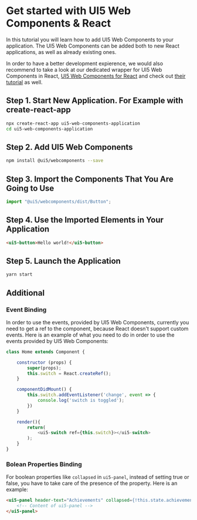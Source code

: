 <!--
SPDX-FileCopyrightText: SAP SE <https://sap.com>

SPDX-License-Identifier: Apache-2.0
-->

# Get started with UI5 Web Components & React

In this tutorial you will learn how to add UI5 Web Components to your application. The UI5 Web Components can be added both to new React applications, as well as already existing ones.

In order to have a better development expierence, we would also recommend to take a look at our dedicated wrapper for UI5 Web Components in React, [UI5 Web Components for React](https://github.com/SAP/ui5-webcomponents-react) and check out [their tutorial](https://developers.sap.com/mission.react-spa.html) as well.

## Step 1. Start New Application. For Example with create-react-app

```bash
npx create-react-app ui5-web-components-application
cd ui5-web-components-application
```

## Step 2. Add UI5 Web Components

```bash
npm install @ui5/webcomponents --save
```

## Step 3. Import the Components That You Are Going to Use

```js
import "@ui5/webcomponents/dist/Button";
```

## Step 4. Use the Imported Elements in Your Application

```html
<ui5-button>Hello world!</ui5-button>
```

## Step 5. Launch the Application

```bash
yarn start
```

## Additional

### Event Binding

In order to use the events, provided by UI5 Web Components, currently you need to get a ref to the component, because React doesn't support custom events. Here is an example of what you need to do in order to use the events provided by UI5 Web Components:

```js
class Home extends Component {

    constructor (props) {
        super(props);
        this.switch = React.createRef();
    }

    componentDidMount() {
        this.switch.addEventListener('change', event => {
            console.log('switch is toggled');
        })
    }

    render(){
        return(
            <ui5-switch ref={this.switch}></ui5-switch>
        );
    }
}
```

### Bolean Properties Binding

For boolean properties like ```collapsed```  in ```ui5-panel```, instead of setting true or false, you have to take care of the presence of the property. Here is an example:

```html
<ui5-panel header-text="Achievements" collapsed={!this.state.achievements.length || undefined}>
    <!-- Content of ui5-panel -->
</ui5-panel>
```
